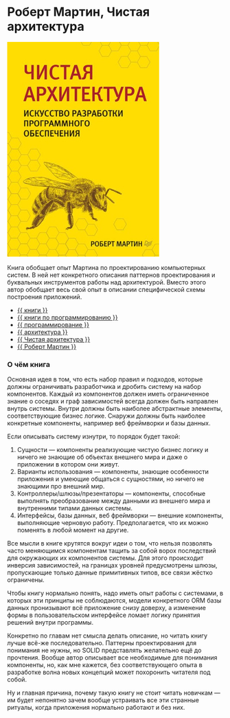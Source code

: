 # Роберт Мартин, Чистая архитектура

![cover](Роберт%20Мартин%20-%20Чистая%20архитектура.jpg)

Книга обобщает опыт Мартина по проектированию компьютерных систем. В ней нет
конкретного описания паттернов проектирования и буквальных инструментов работы
над архитектурой. Вместо этого автор обобщает весь свой опыт в описании
специфической схемы построения приложений.

- [{{ книги }}](../../__tags/knigi.md)
- [{{ книги по программированию }}](../../__tags/knigi_po_programmirovaniy.md)
- [{{ программирование }}](../../__tags/programmirovanie.md)
- [{{ архитектура }}](../../__tags/arhitektura.md)
- [{{ Чистая архитектура }}](../../__tags/chistaya_arhitektura.md)
- [{{ Роберт Мартин }}](../../__tags/robert_martin.md)

### О чём книга

Основная идея в том, что есть набор правил и подходов, которые должны
ограничивать разработчика и дробить систему на набор компонентов. Каждый из
компонентов должен иметь ограниченное знание о соседях и граф зависимостей
всегда должен быть направлен внутрь системы. Внутри должны быть наиболее
абстрактные элементы, соответствующие бизнес логике. Снаружи должны быть
наиболее конкретные компоненты, например веб фреймворки и базы данных.

Если описывать систему изнутри, то порядок будет такой:

1. Сущности — компоненты реализующие чистую бизнес логику и ничего не знающие
   об объектах внешнего мира и даже о приложении в котором они живут.
2. Варианты использования — компоненты, знающие особенности приложения и
   умеющие общаться с сущностями, но ничего не знающими про внешний мир.
3. Контроллеры/шлюзы/презентаторы — компоненты, способные выполнять
   преобразование между данными из внешнего мира и внутренними типами данных
   системы.
4. Интерфейсы, базы данных, веб фреймворки — внешние компоненты, выполняющие
   черновую работу. Предполагается, что их можно поменять в любой момент на
   другие.

Все мысли в книге крутятся вокруг идеи о том, что нельзя позволять часто
меняющимся компонентам тащить за собой ворох последствий для окружающих их
компонентов системы. Для этого происходит инверсия зависимостей, на границах
уровней предусмотрены шлюзы, пропускающие только данные примитивных типов, все
связи жёстко ограничены.

Чтобы книгу нормально понять, надо иметь опыт работы с системами, в которых эти
принципы не соблюдаются, модели конкретного ORM базы данных пронизывают всё
приложение снизу доверху, а изменение формы в пользовательском интерфейсе
ломает логику принятия решений внутри программы.

Конкретно по главам нет смысла делать описание, но читать книгу лучше всё-же
последовательно. Паттерны проектирования для понимания не нужны, но SOLID
представлять желательно ещё до прочтения. Вообще автор описывает все
необходимые для понимания компоненты, но, как мне кажется, без соответствующего
опыта в разработке волна новых концепций может похоронить читателя под собой.

Ну и главная причина, почему такую книгу не стоит читать новичкам — им будет
непонятно зачем вообще устраивать все эти странные ритуалы, когда приложения
нормально работают и без них.
